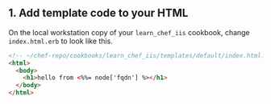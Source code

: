 ## 1. Add template code to your HTML

On the local workstation copy of your `learn_chef_iis` cookbook, change <code class="file-path">index.html.erb</code> to look like this.

```html
<!-- ~/chef-repo/cookbooks/learn_chef_iis/templates/default/index.html.erb -->
<html>
  <body>
    <h1>hello from <%%= node['fqdn'] %></h1>
  </body>
</html>
```
